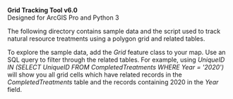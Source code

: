 **Grid Tracking Tool v6.0**  
Designed for ArcGIS Pro and Python 3

The following directory contains sample data and the script used to track natural resource treatments using a polygon grid and related tables.

To explore the sample data, add the *Grid* feature class to your map. Use an SQL query to filter through the related tables. For example, using 
*UniqueID IN (SELECT UniqueID FROM CompletedTreatments WHERE Year = '2020')* will show you all grid cells which have related records in the *CompletedTreatments* table and the records containing 2020 in the *Year* field.
